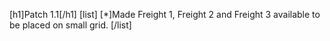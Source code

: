 [h1]Patch 1.1[/h1]
[list]
[*]Made Freight 1, Freight 2 and Freight 3 available to be placed on small grid.
[/list]